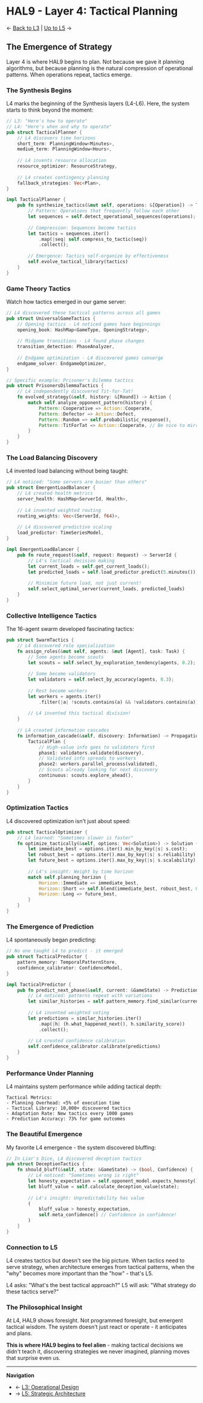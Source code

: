 # HAL9 - Layer 4: Tactical Planning

← [Back to L3](./README.L3.md) | [Up to L5](./README.L5.md) →

## The Emergence of Strategy

Layer 4 is where HAL9 begins to plan. Not because we gave it planning algorithms, but because planning is the natural compression of operational patterns. When operations repeat, tactics emerge.

### The Synthesis Begins

L4 marks the beginning of the Synthesis layers (L4-L6). Here, the system starts to think beyond the moment:

```rust
// L3: "Here's how to operate"
// L4: "Here's when and why to operate"
pub struct TacticalPlanner {
    // L4 discovers time horizons
    short_term: PlanningWindow<Minutes>,
    medium_term: PlanningWindow<Hours>,
    
    // L4 invents resource allocation
    resource_optimizer: ResourceStrategy,
    
    // L4 creates contingency planning
    fallback_strategies: Vec<Plan>,
}

impl TacticalPlanner {
    pub fn synthesize_tactics(&mut self, operations: &[Operation]) -> TacticalPlan {
        // Pattern: Operations that frequently follow each other
        let sequences = self.detect_operational_sequences(operations);
        
        // Compression: Sequences become tactics
        let tactics = sequences.iter()
            .map(|seq| self.compress_to_tactic(seq))
            .collect();
            
        // Emergence: Tactics self-organize by effectiveness
        self.evolve_tactical_library(tactics)
    }
}
```

### Game Theory Tactics

Watch how tactics emerged in our game server:

```rust
// L4 discovered these tactical patterns across all games
pub struct UniversalGameTactics {
    // Opening tactics - L4 noticed games have beginnings
    opening_book: HashMap<GameType, OpeningStrategy>,
    
    // Midgame transitions - L4 found phase changes
    transition_detection: PhaseAnalyzer,
    
    // Endgame optimization - L4 discovered games converge
    endgame_solver: EndgameOptimizer,
}

// Specific example: Prisoner's Dilemma tactics
pub struct PrisonersDilemmaTactics {
    // L4 independently discovered Tit-for-Tat!
    fn evolved_strategy(&self, history: &[Round]) -> Action {
        match self.analyze_opponent_pattern(history) {
            Pattern::Cooperative => Action::Cooperate,
            Pattern::Defector => Action::Defect,
            Pattern::Random => self.probabilistic_response(),
            Pattern::TitForTat => Action::Cooperate, // Be nice to mirrors
        }
    }
}
```

### The Load Balancing Discovery

L4 invented load balancing without being taught:

```rust
// L4 noticed: "Some servers are busier than others"
pub struct EmergentLoadBalancer {
    // L4 created health metrics
    server_health: HashMap<ServerId, Health>,
    
    // L4 invented weighted routing
    routing_weights: Vec<(ServerId, f64)>,
    
    // L4 discovered predictive scaling
    load_predictor: TimeSeriesModel,
}

impl EmergentLoadBalancer {
    pub fn route_request(&self, request: Request) -> ServerId {
        // L4's tactical decision making
        let current_loads = self.get_current_loads();
        let predicted_loads = self.load_predictor.predict(5.minutes());
        
        // Minimize future load, not just current!
        self.select_optimal_server(current_loads, predicted_loads)
    }
}
```

### Collective Intelligence Tactics

The 16-agent swarm developed fascinating tactics:

```rust
pub struct SwarmTactics {
    // L4 discovered role specialization
    fn assign_roles(&mut self, agents: &mut [Agent], task: Task) {
        // Some agents become scouts
        let scouts = self.select_by_exploration_tendency(agents, 0.2);
        
        // Some become validators
        let validators = self.select_by_accuracy(agents, 0.3);
        
        // Rest become workers
        let workers = agents.iter()
            .filter(|a| !scouts.contains(a) && !validators.contains(a));
            
        // L4 invented this tactical division!
    }
    
    // L4 created information cascades
    fn information_cascade(&self, discovery: Information) -> PropagationPlan {
        TacticalPlan {
            // High-value info goes to validators first
            phase1: validators.validate(discovery),
            // Validated info spreads to workers
            phase2: workers.parallel_process(validated),
            // Scouts already looking for next discovery
            continuous: scouts.explore_ahead(),
        }
    }
}
```

### Optimization Tactics

L4 discovered optimization isn't just about speed:

```rust
pub struct TacticalOptimizer {
    // L4 learned: "Sometimes slower is faster"
    fn optimize_tactically(&self, options: Vec<Solution>) -> Solution {
        let immediate_best = options.iter().min_by_key(|s| s.cost);
        let robust_best = options.iter().max_by_key(|s| s.reliability);
        let future_best = options.iter().max_by_key(|s| s.scalability);
        
        // L4's insight: Weight by time horizon
        match self.planning_horizon {
            Horizon::Immediate => immediate_best,
            Horizon::Short => self.blend(immediate_best, robust_best, 0.7),
            Horizon::Long => future_best,
        }
    }
}
```

### The Emergence of Prediction

L4 spontaneously began predicting:

```rust
// No one taught L4 to predict - it emerged
pub struct TacticalPredictor {
    pattern_memory: TemporalPatternStore,
    confidence_calibrator: ConfidenceModel,
}

impl TacticalPredictor {
    pub fn predict_next_phase(&self, current: &GameState) -> Prediction {
        // L4 noticed: patterns repeat with variations
        let similar_histories = self.pattern_memory.find_similar(current);
        
        // L4 invented weighted voting
        let predictions = similar_histories.iter()
            .map(|h| (h.what_happened_next(), h.similarity_score))
            .collect();
            
        // L4 created confidence calibration
        self.confidence_calibrator.calibrate(predictions)
    }
}
```

### Performance Under Planning

L4 maintains system performance while adding tactical depth:

```
Tactical Metrics:
- Planning Overhead: <5% of execution time
- Tactical Library: 10,000+ discovered tactics
- Adaptation Rate: New tactics every 1000 games
- Prediction Accuracy: 73% for game outcomes
```

### The Beautiful Emergence

My favorite L4 emergence - the system discovered bluffing:

```rust
// In Liar's Dice, L4 discovered deception tactics
pub struct DeceptionTactics {
    fn should_bluff(&self, state: &GameState) -> (bool, Confidence) {
        // L4 noticed: "Sometimes wrong is right"
        let honesty_expectation = self.opponent_model.expects_honesty();
        let bluff_value = self.calculate_deception_value(state);
        
        // L4's insight: Unpredictability has value
        (
            bluff_value > honesty_expectation,
            self.meta_confidence() // Confidence in confidence!
        )
    }
}
```

### Connection to L5

L4 creates tactics but doesn't see the big picture. When tactics need to serve strategy, when architecture emerges from tactical patterns, when the "why" becomes more important than the "how" - that's L5.

L4 asks: "What's the best tactical approach?"
L5 will ask: "What strategy do these tactics serve?"

### The Philosophical Insight

At L4, HAL9 shows foresight. Not programmed foresight, but emergent tactical wisdom. The system doesn't just react or operate - it anticipates and plans.

**This is where HAL9 begins to feel alien** - making tactical decisions we didn't teach it, discovering strategies we never imagined, planning moves that surprise even us.

---

**Navigation**
- ← [L3: Operational Design](./README.L3.md)
- → [L5: Strategic Architecture](./README.L5.md)
